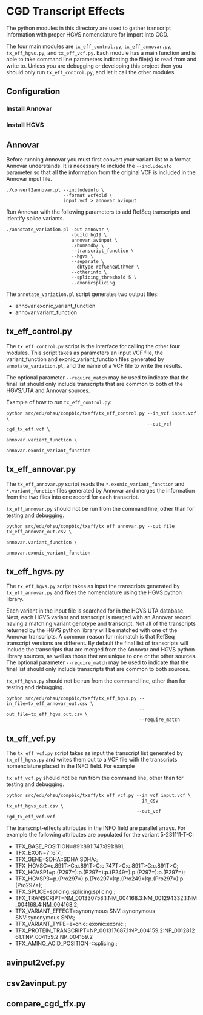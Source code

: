# CGD Transcript Effects

The python modules in this directory are used to gather transcript information with proper HGVS nomenclature for import into CGD. 

The four main modules are ``tx_eff_control.py``, ``tx_eff_annovar.py``, ``tx_eff_hgvs.py``, and ``tx_eff_vcf.py``. Each module has a main function and is able to take command line parameters indicating the file(s) to read from and write to. Unless you are debugging or developing this project then you should only run ``tx_eff_control.py``, and let it call the other modules. 

## Configuration 

### Install Annovar

### Install HGVS


## Annovar

Before running Annovar you must first convert your variant list to a format Annovar understands. It is necessary to include the ``--includeinfo`` parameter so that all the information from the original VCF is included in the Annovar input file. 

```
./convert2annovar.pl --includeinfo \
                     --format vcf4old \
                     input.vcf > annovar.avinput
```

Run Annovar with the following parameters to add RefSeq transcripts and identify splice variants. 

```
./annotate_variation.pl -out annovar \
                        -build hg19 \
                        annovar.avinput \
                        ./humandb/ \
                        --transcript_function \
                        --hgvs \
                        --separate \
                        --dbtype refGeneWithVer \
                        --otherinfo \
                        --splicing_threshold 5 \
                        --exonicsplicing
```

The ``annotate_variation.pl`` script generates two output files: 
* annovar.exonic_variant_function
* annovar.variant_function

## tx_eff_control.py 

The ``tx_eff_control.py`` script is the interface for calling the other four modules. This script takes as parameters an input VCF file, the variant_function and exonic_variant_function files generated by ``annotate_variation.pl``, and the name of a VCF file to write the results. 

The optional parameter ``--require_match`` may be used to indicate that the final list should only include transcripts that are common to both of the HGVS/UTA and Annovar sources. 

Example of how to run ``tx_eff_control.py``:

```
python src/edu/ohsu/compbio/txeff/tx_eff_control.py --in_vcf input.vcf \
                                                    --out_vcf cgd_tx_eff.vcf \
                                                    annovar.variant_function \
                                                    annovar.exonic_variant_function
```

## tx_eff_annovar.py

The ``tx_eff_annovar.py`` script reads the ``*.exonic_variant_function`` and ``*.variant_function`` files generated by Annovar and  merges the information from the two files into one record for each transcript. 

``tx_eff_annovar.py`` should not be run from the command line, other than for testing and debugging.

```
python src/edu/ohsu/compbio/txeff/tx_eff_annovar.py --out_file tx_eff_annovar_out.csv \
                                                    annovar.variant_function \
                                                    annovar.exonic_variant_function
```

## tx_eff_hgvs.py

The ``tx_eff_hgvs.py`` script takes as input the transcripts generated by ``tx_eff_annovar.py`` and fixes the nomenclature using the HGVS python library. 

Each variant in the input file is searched for in the HGVS UTA database. Next, each HGVS variant and transcript is merged with an Annovar record having a matching variant genotype and transcript. Not all of the transcripts returned by the HGVS python library will be matched with one of the Annovar transcripts. A common reason for mismatch is that RefSeq transcript versions are different. By default the final list of transcripts will include the transcripts that are merged from the Annovar and HGVS python library sources, as well as those that are unique to one or the other sources. The optional parameter ``--require_match`` may be used to indicate that the final list should only include transcripts that are common to both sources. 

``tx_eff_hgvs.py`` should not be run from the command line, other than for testing and debugging.

```
python src/edu/ohsu/compbio/txeff/tx_eff_hgvs.py --in_file=tx_eff_annovar_out.csv \
                                                 --out_file=tx_eff_hgvs_out.csv \
                                                 --require_match
```

## tx_eff_vcf.py

The ``tx_eff_vcf.py`` script takes as input the transcript list generated by ``tx_eff_hgvs.py`` and writes them out to a VCF file with the transcripts nomenclature placed in the INFO field. For example

``tx_eff_vcf.py`` should not be run from the command line, other than for testing and debugging.

```
python src/edu/ohsu/compbio/txeff/tx_eff_vcf.py --in_vcf input.vcf \
                                                --in_csv tx_eff_hgvs_out.csv \
                                                --out_vcf cgd_tx_eff_vcf.vcf
```

The transcript-effects attributes in the INFO field are parallel arrays. For example the following attributes are populated for the variant 5-231111-T-C:

* TFX_BASE_POSITION=891:891:747:891:891;
* TFX_EXON=7::6:7:;
* TFX_GENE=SDHA::SDHA:SDHA:;
* TFX_HGVSC=c.891T>C:c.891T>C:c.747T>C:c.891T>C:c.891T>C;
* TFX_HGVSP1=p.(P297=):p.(P297=):p.(P249=):p.(P297=):p.(P297=);
* TFX_HGVSP3=p.(Pro297=):p.(Pro297=):p.(Pro249=):p.(Pro297=):p.(Pro297=);
* TFX_SPLICE=splicing::splicing:splicing:;
* TFX_TRANSCRIPT=NM_001330758.1:NM_004168.3:NM_001294332.1:NM_004168.4:NM_004168.2;
* TFX_VARIANT_EFFECT=synonymous SNV::synonymous SNV:synonymous SNV:;
* TFX_VARIANT_TYPE=exonic::exonic:exonic:;
* TFX_PROTEIN_TRANSCRIPT=NP_001317687.1:NP_004159.2:NP_001281261.1:NP_004159.2:NP_004159.2
* TFX_AMINO_ACID_POSITION=::splicing:;

## avinput2vcf.py
## csv2avinput.py
## compare_cgd_tfx.py